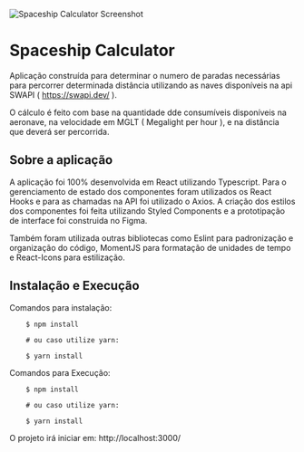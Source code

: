 
![Spaceship Calculator Screenshot](https://github.com/theoxys/spaceship_Calculator/blob/master/Screenshots/screenshot.png?raw=true)

# Spaceship Calculator

Aplicação construída para determinar o numero de paradas necessárias para percorrer determinada distância utilizando as naves disponíveis na api SWAPI ( https://swapi.dev/ ).

O cálculo é feito com base na quantidade dde consumíveis disponíveis na aeronave, na velocidade em MGLT ( Megalight per hour ), e na distância que deverá ser percorrida.

## Sobre a aplicação

A aplicação foi 100% desenvolvida em React utilizando Typescript. Para o gerenciamento de estado dos componentes foram utilizados os React Hooks e para as chamadas na API foi utilizado o Axios. A criação dos estilos dos componentes foi feita utilizando Styled Components e a prototipação de interface foi construida no Figma.

Também foram utilizada outras bibliotecas como Eslint para padronização e organização do código, MomentJS para formatação de unidades de tempo e React-Icons para estilização.

## Instalação e Execução

Comandos para instalação:
```
	$ npm install

	# ou caso utilize yarn:

	$ yarn install
```
Comandos para Execução:

```
	$ npm install

	# ou caso utilize yarn:

	$ yarn install
```

O projeto irá iniciar em: http://localhost:3000/
